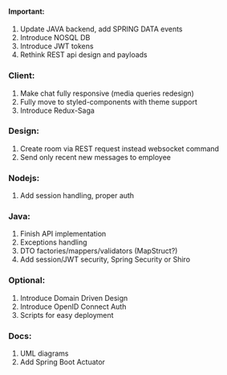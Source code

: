 #### Important:
1. Update JAVA backend, add SPRING DATA events
2. Introduce NOSQL DB
3. Introduce JWT tokens
4. Rethink REST api design and payloads

### Client:
1. Make chat fully responsive (media queries redesign)
2. Fully move to styled-components with theme support
3. Introduce Redux-Saga

### Design:
1. Create room via REST request instead websocket command
2. Send only recent new messages to employee

### Nodejs:
1. Add session handling, proper auth

### Java:
1. Finish API implementation
2. Exceptions handling
3. DTO factories/mappers/validators (MapStruct?)
4. Add session/JWT security, Spring Security or Shiro

### Optional:
1. Introduce Domain Driven Design
2. Introduce OpenID Connect Auth
3. Scripts for easy deployment

### Docs:
1. UML diagrams
2. Add Spring Boot Actuator
